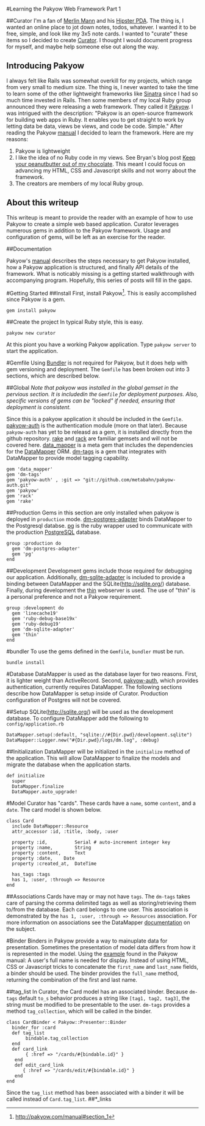 #Learning the Pakyow Web Framework Part 1 

##Curator
I'm a fan of [Merlin Mann](http://www.merlinmann.com/) and his [Hipster PDA](http://www.43folders.com/2004/09/03/introducing-the-hipster-pda). The thing is, I wanted an online place to jot down notes, todos, whatever. I wanted it to be free, simple, and look like my 3x5 note cards. I wanted to "curate" these items so I decided to create [Curator](https://github.com/nclaburn/curator). I thought I would document progress for myself, and maybe help someone else out along the way.

## Introducing Pakyow
I always felt like Rails was somewhat overkill for my projects, which range from very small to medium size. The thing is, I never wanted to take the time to learn some of the other lightweight frameworks like [Sinatra](http://www.sinatrarb.com/) since I had so much time invested in Rails. Then some members of my local Ruby group  announced they were releasing a web framework. They called it [Pakyow](http://pakyow.com). I was intrigued with the description: "Pakyow is an open-source framework for building web apps in Ruby. It enables you to get straight to work by letting data be data, views be views, and code be code. Simple." After reading the Pakyow [manual](http://pakyow.com/manual) I decided to learn the framework. Here are my reasons:

1.  Pakyow is lightweight
2.  I like the idea of no Ruby code in my views. See Bryan's blog post [Keep your peanutbutter out of my chocolate](http://notmagic.org/2012/01/23/peanut_butter_chocolate). This meant I could focus on advancing my  HTML, CSS and Javascript skills and not worry about the framework.
3.  The creators are members of my local Ruby group.

## About this writeup
This writeup is meant to provide the reader with an example of how to use Pakyow to create a simple web based application. Curator leverages numerous gems in addition to the Pakyow framework. Usage and configuration of gems, will be left as an exercise for the reader.

##Documentation

Pakyow's [manual](http://pakyow.com/manual) describes the steps necessary to get Pakyow installed, how a Pakyow application is structured, and finally API details of the framework. What is noticably missing is a getting started walkthrough with accompanying program. Hopefully, this series of posts will fill in the gaps.

#Getting Started
##Install
First, install Pakyow[^1]. This is easily accomplished since Pakyow is a gem.

<code>gem install pakyow</code>

##Create the project
In typical Ruby style, this is easy.

<code>pakyow new curator</code>

At this piont you have a working Pakyow application. Type <code>pakyow server</code>  to start the application.

#Gemfile
Using [Bundler](http://gembundler.com/) is not required for Pakyow, but it does help with gem versioning and deployment. The `Gemfile` has been broken out into 3 sections, which are described below.

##Global
 *Note that pakyow was installed in the global gemset in the pervious section. It is includedin the `Gemfile` for deployment purposes. Also, specific versions of gems can be "locked"  if needed, ensuring that deployment is consistent.*
 
Since this is a pakyow application it should be included in the `Gemfile`.  [pakyow-auth](https://github.com/metabahn/pakyow-auth) is the authentication module (more on that later). Because `pakyow-auth` has yet to be releasd as a gem, it is installed directly from the github repository. [rake](http://rake.rubyforge.org/) and [rack](http://rack.rubyforge.org/) are familiar gemsets and will not be covered here. [data_mapper](http://rubydoc.info/gems/datamapper/1.2.0/frames) is a meta gem that includes the dependencies for the [DataMapper](http://datamapper.org/) ORM. [dm-tags](http://dm-tags.rubyforge.org/) is a gem that integrates with DataMapper to provide model tagging capability.

    gem 'data_mapper'
    gem 'dm-tags'
    gem 'pakyow-auth' , :git => "git://github.com/metabahn/pakyow-auth.git"
    gem 'pakyow'
    gem 'rack'
    gem 'rake'
    


##Production
Gems in this section are only installed when pakyow is deployed in `production` mode. [dm-postgres-adapter](https://github.com/datamapper/dm-postgres-adapter) binds DataMapper to the  Postgresql databse. [pg](https://bitbucket.org/ged/ruby-pg/wiki/Home) is the ruby wrapper used to communicate with the production [PostgreSQL](http://www.postgresql.org/) database.

    group :production do
      gem 'dm-postgres-adapter'
      gem 'pg'
    end


##Development
Development gems include those required for debugging our application. Additionally, [dm-sqlite-adapter](https://github.com/datamapper/dm-sqlite-adapter) is included to provide a binding between DataMapper and the SQLite(http://sqlite.org/) database. Finally, during development the [thin](http://code.macournoyer.com/thin/) webserver is used. The use of "thin" is a personal preference and not a Pakyow requirement.

    group :development do
      gem 'linecache19'
      gem 'ruby-debug-base19x'
      gem 'ruby-debug19'
      gem 'dm-sqlite-adapter'
      gem 'thin'
    end

#bundler
To use the gems defined in the `Gemfile`, `bundler` must be run.

    bundle install

#Database
DataMapper is used as the database layer for two reasons. First, it is lighter weight than ActiveRecord. Second, [pakyow-auth](https://github.com/metabahn/pakyow-auth), which provides authentication, currently requires DataMapper. The following sections describe how DataMapper is setup inside of Curator. Production configuration of Postgres will not be covered.

##Setup 
SQLite(http://sqlite.org/) will be used as the development database. To configure DataMapper add the following to `config/application.rb`

    DataMapper.setup(:default, "sqlite://#{Dir.pwd}/development.sqlite")
    DataMapper::Logger.new("#{Dir.pwd}/logs/dm.log", :debug)

##Initialization
DataMapper will be initialized in the `initialize` method of the application. This will allow DataMapper to finalize the models and migrate the database when the application starts.

    def initialize
      super
      DataMapper.finalize
      DataMapper.auto_upgrade!

#Model
Curator has "cards". These cards have a `name`, some `content`, and a `date`. The card model is shown below.

    class Card
      include DataMapper::Resource
      attr_accessor :id, :title, :body, :user
  
      property :id,          Serial # auto-increment integer key
      property :name,        String 
      property :content,     Text
      property :date,    Date
      property :created_at,  DateTime

      has_tags :tags
      has 1, :user, :through => Resource
    end

##Associations
Cards have may or may not have `tags`. The `dm-tags` takes care of parsing the comma delimited tags as well as storing/retrieving them to/from the database. Each card belongs to one user. This association  is demonstrated by the `has 1, :user, :through => Resources` association. For more information on associations see the DataMapper [documentation](http://datamapper.org/docs/associations.html) on the subject.


#Binder
Binders in Pakyow provide a way to mainuplate data for presentation. Sometimes the presentation of model data differs from how it is represented in the model. Using the [example](http://pakyow.com/manual#section_9) found in the Pakyow manual: A user's full name is needed for display. Instead of using HTML, CSS or Javascript tricks to concatenate the `first_name` and `last_name` fields, a binder should be used. The binder provides the `full_name` method, returning the combination of the first and last name. 

##tag_list
In Curator, the Card model has an associated binder. Because `dm-tags` default `to_s` behavior produces a string like `[tag1, tag2, tag3]`, the string must be modified to be presentable to the user. `dm-tags` provides a method `tag_collection`, which will be called in the binder.


    class CardBinder < Pakyow::Presenter::Binder
      binder_for :card  
      def tag_list 
           bindable.tag_collection
      end
      def card_link    
      	   { :href => "/cards/#{bindable.id}" } 
       end  
       def edit_card_link    
          { :href => "/cards/edit/#{bindable.id}" }  
       end
    end 
    
Since the `tag_list` method has been associated with a binder it will be called instead of `Card.tag_list`.
##*_links



[^1]:http://pakyow.com/manual#section_1


